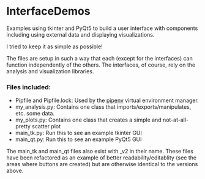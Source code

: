 # InterfaceDemos

Examples using tkinter and PyQt5 to build a user interface with components including using external data and displaying visualizations.

I tried to keep it as simple as possible!

The files are setup in such a way that each (except for the interfaces) can function independently of the others. The interfaces, of course, rely on the analysis and visualization libraries.

### Files included:

- Pipfile and Pipfile.lock: Used by the [pipenv](https://pipenv.pypa.io/en/latest/) virtual environment manager.
- my_analysis.py: Contains one class that imports/exports/manipulates, etc. some data.
- my_plots.py: Contains one class that creates a simple and not-at-all-pretty scatter plot
- main_tk.py: Run this to see an example tkinter GUI
- main_qt.py: Run this to see an example PyQt5 GUI

The main_tk and main_qt files also exist with _v2 in their name. These files have been refactored as an example of better readability/editablity (see the areas where buttons are created) but are otherwise identical to the versions above.
